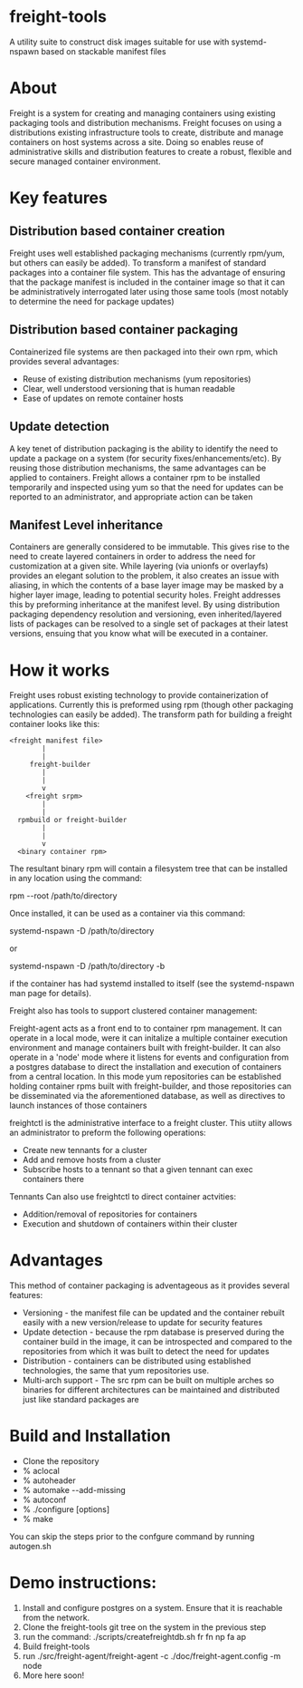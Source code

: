 # freight-tools
A utility suite to construct disk images suitable for use with systemd-nspawn based on stackable manifest files 

# About
Freight is a system for creating and managing containers using existing
packaging tools and distribution mechanisms.  Freight focuses on using a
distributions existing infrastructure tools to create, distribute and manage
containers on host systems across a site.  Doing so enables reuse of
administrative skills and distribution features to create a robust, flexible and
secure managed container environment.

# Key features

## Distribution based container creation
Freight uses well established packaging mechanisms (currently rpm/yum, but
others can easily be added).  To transform a manifest of standard packages into
a container file system.  This has the advantage of ensuring that the package
manifest is included in the container image so that it can be administratively
interrogated later using those same tools (most notably to determine the need
for package updates)

## Distribution based container packaging
Containerized file systems are then packaged into their own rpm, which provides
several advantages:
* Reuse of existing distribution mechanisms (yum repositories)
* Clear, well understood versioning that is human readable
* Ease of updates on remote container hosts

## Update detection
A key tenet of distribution packaging is the ability to identify the need to
update a package on a system (for security fixes/enhancements/etc).  By reusing
those distribution mechanisms, the same advantages can be applied to containers.
Freight allows a container rpm to be installed temporarily and inspected using
yum so that the need for updates can be reported to an administrator, and
appropriate action can be taken

## Manifest Level inheritance
Containers are generally considered to be immutable.  This gives rise to the
need to create layered containers in order to address the need for customization
at a given site.  While layering (via unionfs or overlayfs) provides an elegant
solution to the problem, it also creates an issue with aliasing, in which the
contents of a base layer image may be masked by a higher layer image, leading to
potential security holes.  Freight addresses this by preforming inheritance at
the manifest level.  By using distribution packaging dependency resolution and
versioning, even inherited/layered lists of packages can be resolved to a single
set of packages at their latest versions, ensuing that you know what will be
executed in a container.

# How it works
Freight uses robust existing technology to provide containerization of
applications.  Currently this is preformed using rpm (though other packaging
technologies can easily be added).  The transform path for building a freight
container looks like this:

    <freight manifest file>
    		|
    		|
         freight-builder
    		|
    		|
    		v
        <freight srpm>
    		|
    		|
      rpmbuild or freight-builder
    		|
    		|
    		v
      <binary container rpm>

The resultant binary rpm will contain a filesystem tree that can be installed in
any location using the command:

rpm --root /path/to/directory


Once installed, it can be used as a container via this command:

systemd-nspawn -D /path/to/directory <cmd>

or

systemd-nspawn -D /path/to/directory -b

if the container has had systemd installed to itself (see the systemd-nspawn man
page for details).

Freight also has tools to support clustered container management:

Freight-agent acts as a front end to to container rpm management.  It can
operate in a local mode, were it can initalize a multiple container execution
environment and manage containers built with freight-builder.  It can also
operate in a 'node' mode where it listens for events and configuration from a
postgres database to direct the installation and execution of containers from a
central location.  In this mode yum repositories can be established holding
container rpms built with freight-builder, and those repositories can be
disseminated via the aforementioned database, as well as directives to launch
instances of those containers

freightctl is the administrative interface to a freight cluster.  This utiity
allows an administrator to preform the following operations:

* Create new tennants for a cluster
* Add and remove hosts from a cluster
* Subscribe hosts to a tennant so that a given tennant can exec containers there 

Tennants Can also use freightctl to direct container actvities:
* Addition/removal of repositories for containers
* Execution and shutdown of containers within their cluster


# Advantages
This method of container packaging is adventageous as it provides several
features:

* Versioning - the manifest file can be updated and the container rebuilt easily
  with a new version/release to update for security features
* Update detection - because the rpm database is preserved during the
  container build in the image, it can be introspected and compared to the
  repositories from which it was built to detect the need for updates
* Distribution - containers can be distributed using established technologies,
  the same that yum repositories use.
* Multi-arch support - The src rpm can be built on multiple arches so binaries
  for different architectures can be maintained and distributed just like
  standard packages are 



# Build and Installation

* Clone the repository
* % aclocal
* % autoheader
* % automake --add-missing
* % autoconf
* % ./configure [options]
* % make

You can skip the steps prior to the confgure command by running autogen.sh



# Demo instructions:
1. Install and configure postgres on a system.  Ensure that it is reachable from
   the network.
2. Clone the freight-tools git tree on the system in the previous step 
3. run the command: ./scripts/createfreightdb.sh fr fn np fa ap
4. Build freight-tools
5. run ./src/freight-agent/freight-agent -c ./doc/freight-agent.config -m node
6. More here soon!
